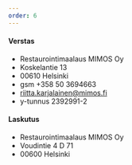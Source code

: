 ```yaml
---
order: 6
---
```

#### Verstas
* Restaurointimaalaus MIMOS Oy
* Koskelantie 13
* 00610 Helsinki
* gsm +358 50 3694663
* riitta.karjalainen@mimos.fi
* y-tunnus 2392991-2

#### Laskutus
* Restaurointimaalaus MIMOS Oy
* Voudintie 4 D 71
* 00600 Helsinki